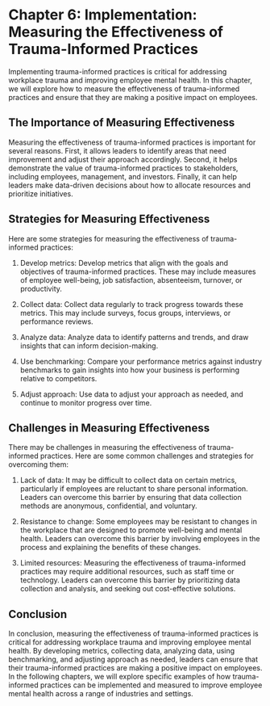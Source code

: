 Chapter 6: Implementation: Measuring the Effectiveness of Trauma-Informed Practices
===================================================================================

Implementing trauma-informed practices is critical for addressing workplace trauma and improving employee mental health. In this chapter, we will explore how to measure the effectiveness of trauma-informed practices and ensure that they are making a positive impact on employees.

The Importance of Measuring Effectiveness
-----------------------------------------

Measuring the effectiveness of trauma-informed practices is important for several reasons. First, it allows leaders to identify areas that need improvement and adjust their approach accordingly. Second, it helps demonstrate the value of trauma-informed practices to stakeholders, including employees, management, and investors. Finally, it can help leaders make data-driven decisions about how to allocate resources and prioritize initiatives.

Strategies for Measuring Effectiveness
--------------------------------------

Here are some strategies for measuring the effectiveness of trauma-informed practices:

1. Develop metrics: Develop metrics that align with the goals and objectives of trauma-informed practices. These may include measures of employee well-being, job satisfaction, absenteeism, turnover, or productivity.

2. Collect data: Collect data regularly to track progress towards these metrics. This may include surveys, focus groups, interviews, or performance reviews.

3. Analyze data: Analyze data to identify patterns and trends, and draw insights that can inform decision-making.

4. Use benchmarking: Compare your performance metrics against industry benchmarks to gain insights into how your business is performing relative to competitors.

5. Adjust approach: Use data to adjust your approach as needed, and continue to monitor progress over time.

Challenges in Measuring Effectiveness
-------------------------------------

There may be challenges in measuring the effectiveness of trauma-informed practices. Here are some common challenges and strategies for overcoming them:

1. Lack of data: It may be difficult to collect data on certain metrics, particularly if employees are reluctant to share personal information. Leaders can overcome this barrier by ensuring that data collection methods are anonymous, confidential, and voluntary.

2. Resistance to change: Some employees may be resistant to changes in the workplace that are designed to promote well-being and mental health. Leaders can overcome this barrier by involving employees in the process and explaining the benefits of these changes.

3. Limited resources: Measuring the effectiveness of trauma-informed practices may require additional resources, such as staff time or technology. Leaders can overcome this barrier by prioritizing data collection and analysis, and seeking out cost-effective solutions.

Conclusion
----------

In conclusion, measuring the effectiveness of trauma-informed practices is critical for addressing workplace trauma and improving employee mental health. By developing metrics, collecting data, analyzing data, using benchmarking, and adjusting approach as needed, leaders can ensure that their trauma-informed practices are making a positive impact on employees. In the following chapters, we will explore specific examples of how trauma-informed practices can be implemented and measured to improve employee mental health across a range of industries and settings.
